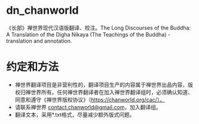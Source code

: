 # dn_chanworld
《长部》禅世界现代汉语版翻译、校注。The Long Discourses of the Buddha: A Translation of the Digha Nikaya (The Teachings of the Buddha)  - translation and annotation.

# 约定和方法
* 禅世界翻译项目是非营利性的，翻译项目生产的内容属于禅世界出品内容，版权归禅世界所有。任何禅世界翻译者在加入禅世界翻译组时，必须确认知道、同意和遵守《禅世界版权协议》（https://chanworld.org/cac/）。
* 请联系禅世界 contact.chanworld@gmail.com，加入翻译组。
* 翻译文本，采用*.txt格式，尽量减少额外版式问题。
